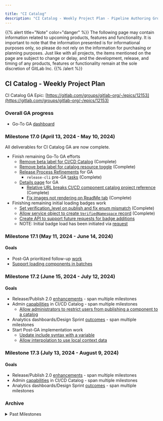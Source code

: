 ```yaml
---

title: "CI Catalog"
description: "CI Catalog - Weekly Project Plan - Pipeline Authoring Group"
---
```


{{% alert title="Note" color="danger" %}}
The following page may contain information related to upcoming products, features and functionality. It is important to note that the information presented is for informational purposes only, so please do not rely on the information for purchasing or planning purposes. Just like with all projects, the items mentioned on the page are subject to change or delay, and the development, release, and timing of any products, features or functionality remain at the sole discretion of GitLab Inc.
{{% /alert %}}

## CI Catalog - Weekly Project Plan

CI Catalog GA Epic: [https://gitlab.com/groups/gitlab-org/-/epics/12153](https://gitlab.com/groups/gitlab-org/-/epics/12153)

### Overall GA progress

- Go-To GA [dashboard](https://epic-dashboard-gitlab-org-tenant-scale-group-4aecf10d1d02154641.gitlab.io/epic_12153)

### Milestone 17.0 (April 13, 2024 - May 10, 2024)

All deliverables for CI Catalog GA are now complete.

- Finish remaining Go-To GA efforts
  - [Remove beta label for CI/CD Catalog](https://gitlab.com/gitlab-org/gitlab/-/issues/454306) (Complete)
  - [Remove beta label for catalog resource toggle](https://gitlab.com/gitlab-org/gitlab/-/issues/460260) (Complete)
  - [Release Process Refinements](https://gitlab.com/groups/gitlab-org/-/epics/12338) for GA
    - `release-cli` pre-GA [tasks](https://gitlab.com/gitlab-org/gitlab/-/issues/442066) (Complete)
  - [Details page](https://gitlab.com/groups/gitlab-org/-/epics/12336) for GA
    - [Relative URL breaks CI/CD component catalog project reference](https://gitlab.com/gitlab-org/gitlab/-/issues/450914) (Complete)
    - [Fix images not rendering on ReadMe tab](https://gitlab.com/gitlab-org/gitlab/-/issues/455516) (Complete)
- Finishing remaining initial loading badges work
  - [Set verification_level on publish and fix enum mismatch](https://gitlab.com/gitlab-org/gitlab/-/issues/455530) (Complete)
  - [Allow service object to create `VerifiedNamespace` record](https://gitlab.com/gitlab-org/gitlab/-/issues/451507) (Complete)
  - [Create API to support future requests for badge additions](https://gitlab.com/gitlab-org/gitlab/-/issues/451509)
  - NOTE: Initial badge load has been initiated via [request](https://gitlab.com/gitlab-com/gl-infra/production/-/issues/17746)

### Milestone 17.1 (May 11, 2024 - June 14, 2024)

#### Goals

- Post-GA prioritized follow-up [work](https://gitlab.com/gitlab-org/gitlab/-/boards/5726606?label_name[]=group%3A%3Apipeline%20authoring&label_name[]=candidate%3A%3A17.1&label_name[]=Category%3AComponent%20Catalog)
- [Support loading components in batches](https://gitlab.com/gitlab-org/gitlab/-/issues/402993)

### Milestone 17.2 (June 15, 2024 - July 12, 2024)

#### Goals

- Release/Publish 2.0 [enhancements](https://gitlab.com/groups/gitlab-org/-/epics/12788) - span multiple milestones
- Admin [capabilities](https://gitlab.com/groups/gitlab-org/-/epics/12713) in CI/CD Catalog - span multiple milestones
  - [Allow administrators to restrict users from publishing a component to a catalog](https://gitlab.com/gitlab-org/gitlab/-/issues/423015)
- Analytics dashboards/Design Sprint [outcomes](https://gitlab.com/groups/gitlab-org/-/epics/12221) - span multiple milestones
- Start Post-GA implementation work
  - [Update include syntax with a variable](https://gitlab.com/gitlab-org/gitlab/-/issues/446050)
  - [Allow interpolation to use local context data](https://gitlab.com/gitlab-org/gitlab/-/issues/438275)

### Milestone 17.3 (July 13, 2024 - August 9, 2024)

#### Goals

- Release/Publish 2.0 [enhancements](https://gitlab.com/groups/gitlab-org/-/epics/12788) - span multiple milestones
- Admin [capabilities](https://gitlab.com/groups/gitlab-org/-/epics/12713) in CI/CD Catalog - span multiple milestones
- Analytics dashboards/Design Sprint [outcomes](https://gitlab.com/groups/gitlab-org/-/epics/12221) - span multiple milestones

### Archive

<details markdown="1">

<summary markdown="span">Past Milestones</summary>

### March to April (Milestone 16.11)

#### Goals

- Go-To GA efforts
  - [Inputs](https://gitlab.com/groups/gitlab-org/-/epics/12464) for GA (Complete)
    - ~~[Change catalog_resource_components.inputs to spec](https://gitlab.com/gitlab-org/gitlab/-/issues/443662)~~ (Complete)
    - ~~[CI Interpolation for arrays](https://gitlab.com/gitlab-org/gitlab/-/issues/407176)~~ (Complete)
  - [Instrumentation](https://gitlab.com/groups/gitlab-org/-/epics/12415) for GA (Complete)
    - ~~[Table creation for component tracking usage](https://gitlab.com/gitlab-org/gitlab/-/issues/440382)~~ (Complete)
  - [Release Process Refinements](https://gitlab.com/groups/gitlab-org/-/epics/12338) for GA
    - `release-cli` pre-GA [tasks](https://gitlab.com/gitlab-org/gitlab/-/issues/442066) (In-Verification)
    - ~~[Support Self Managed components](https://gitlab.com/gitlab-org/gitlab/-/issues/434260)~~ (Complete)
  - [Details page](https://gitlab.com/groups/gitlab-org/-/epics/12336) for GA
    - [Relative URL breaks CI/CD component catalog project reference](https://gitlab.com/gitlab-org/gitlab/-/issues/450914) (FE work In-Review / BE work complete)
    - ~~[Construct component path from parts (stop fetching it from the database)](https://gitlab.com/gitlab-org/gitlab/-/issues/441666)~~ (Complete)
    - ~~[Remove the experimental label in the component tab](https://gitlab.com/gitlab-org/gitlab/-/issues/446052)~~ (Complete)
- CI Catalog UX improvements
  - ~~[Add badges for components](https://gitlab.com/gitlab-org/gitlab/-/issues/437893)~~ (Complete)
    - NOTE: Backend [issue](https://gitlab.com/gitlab-org/gitlab/-/issues/451507) remains before badging starts showing up in CI Catalog.
  - [Reorganize information in the detail](https://gitlab.com/gitlab-org/gitlab/-/issues/438262) (In-Review)

### February to March (Milestone 16.10)

#### Goals

- Go-To GA efforts
  - [Support Self Managed component](https://gitlab.com/gitlab-org/gitlab/-/issues/434260#note_1783243937) to distribute components for Self managed customers. (In Verification)
  - [Semantic versioning](https://gitlab.com/gitlab-org/gitlab/-/issues/427286) (Complete)
  - Inputs Enhancements
    - Boolean and number [support](https://gitlab.com/gitlab-org/gitlab/-/issues/434826) (Complete)
    - Text interpolation with [arrays](https://gitlab.com/gitlab-org/gitlab/-/issues/407176) (In Verification)
  - `release-cli` pre-GA [tasks](https://gitlab.com/gitlab-org/gitlab/-/issues/442066) (FE Complete /BE In-Dev)
- Telemetry instrumentation for GA
  - [Implement Tracking for release execution time](https://gitlab.com/gitlab-org/gitlab/-/issues/440474) (Complete)
  - [Table creation for component tracking usage](https://gitlab.com/gitlab-org/gitlab/-/issues/440382) (In-Dev)
- CI/CD [Components](https://gitlab.com/groups/gitlab-org/-/epics/12336) to GA work
  - [`~latest` returns latest semantic version](https://gitlab.com/gitlab-org/gitlab/-/issues/442238) (Complete)
  - [Migrate Versions to follow SemVer convention](https://gitlab.com/gitlab-org/gitlab/-/issues/444303) (Complete)

### January to February (Milestone 16.9)

#### Updates for current Go-To-GA list

- [Enforce semantic versioning](https://gitlab.com/gitlab-org/gitlab/-/issues/427286)
  - [POC](https://gitlab.com/gitlab-org/gitlab/-/issues/427286#note_1753449388) currently in-progress and in review - continue to `16.10`
- Support CI interpolation with arrays
  - [Implement text interpolation](https://gitlab.com/gitlab-org/gitlab/-/issues/433002) - (Complete)
  - [CI interpolation with arrays](https://gitlab.com/gitlab-org/gitlab/-/issues/407176) - To be continued in `16.10` after its prioritized [blocker](https://gitlab.com/gitlab-org/gitlab/-/issues/434826)
- Spikes
  - [Spike issue](https://gitlab.com/gitlab-org/gitlab/-/issues/434260) to distributed components for Self managed customers.
  - [Spike issue](https://gitlab.com/gitlab-org/gitlab/-/issues/438409) to calculate number of times a component is used.
- [Threat Model](https://gitlab.com/gitlab-com/gl-security/product-security/appsec/threat-models/-/issues/43#note_1738526551) diagrams in-progress to be provided to security. - waiting on security feedback.

#### Other milestone goals

- Improve the UX for the CI/CD catalog
  - [Make star rating default sorting](https://gitlab.com/gitlab-org/gitlab/-/issues/437897) - continue to `16.10` due to capacity
  - [Fix Markdown not rendering in CI/CD Catalog](https://gitlab.com/gitlab-org/gitlab/-/issues/431899) (Complete)
- Helper efforts for components
  - [Provide components as helpers to test other components](https://gitlab.com/gitlab-org/gitlab/-/issues/430818) - Waiting on product confirmation on prioritization for `16.10`
  - [Components toolkit to test GitLab-maintained components](https://gitlab.com/gitlab-org/gitlab/-/issues/432772) (Complete)
- Badges
  - [Create catalog_verified_namespaces table](https://gitlab.com/gitlab-org/gitlab/-/merge_requests/143003#note_1755745216) (Complete)

### December to January (Milestone 16.8)

#### Goals

- Complete initial template to component migration [list](https://gitlab.com/groups/gitlab-org/-/epics/12289#list).
  - AutoDevOps [Build component](https://gitlab.com/components/autodevops/-/blob/main/templates/build.yml?ref_type=heads) and [Test component](https://gitlab.com/gitlab-org/gitlab/-/issues/433265) is complete but discussion on whether `Test` should exist due to future deprecation.
- Improve UI in the Catalog details page [[1](https://gitlab.com/gitlab-org/gitlab/-/issues/421922), [2](https://gitlab.com/gitlab-org/gitlab/-/issues/431899)]
- Implement [Your resource](https://gitlab.com/gitlab-org/gitlab/-/issues/433013) tab in the index page
- Add [components](https://gitlab.com/gitlab-org/gitlab/-/issues/424967) tab to the catalog details page
  - BE/FE collaboration needed before [feature flag](https://gitlab.com/gitlab-org/gitlab/-/issues/426443) can be rolled out.
- Move inputs to GA ready by completing [text interpolation for arrays and !reference](https://gitlab.com/gitlab-org/gitlab/-/issues/433002).

### November to December (Milestone 16.7)

[CI Catalog - Pages & Navigation](https://gitlab.com/groups/gitlab-org/-/epics/11841)

- 100% complete, Complete, Delivered in `16.7`
- Status:  As of 2023-12-08, last [MR](https://gitlab.com/gitlab-org/gitlab/-/merge_requests/135403) is merged to make Catalog available in `explore` navigation permanently.

[CI Catalog - Search & Filter](https://gitlab.com/groups/gitlab-org/-/epics/10918)

- 100% complete, Complete, Delivered in `16.7`
- Status:  All Beta work is in production.
- Risks/Blockers: Beta work complete.

[CI Catalog - Release Process refinements](https://gitlab.com/groups/gitlab-org/-/epics/11842)

- 100% complete, Complete, Delivered in `16.7`
- Status:  On 2023-12-01, the toggle back and forth is complete is now in production to complete all Beta work.
- Risks/Blockers: Beta work complete.

### October to November (Milestone 16.6)

- CI Catalog - Pages & Navigation
  - [x] [Move shared components to Free Tier](https://gitlab.com/gitlab-org/gitlab/-/issues/428068)
  - [x] [Add route and nav for Global CI/CD Catalog](https://gitlab.com/gitlab-org/gitlab/-/issues/427938)
  - [x] [Coordinate with Foundations on adding Global catalog to the Explore navigation](https://gitlab.com/gitlab-org/gitlab/-/issues/428145#note_1617272549)
  - [x] [Make the README tab the default view for component](https://gitlab.com/gitlab-org/gitlab/-/issues/428936)
  - [x] [Add an indicator to the catalog resource project](https://gitlab.com/gitlab-org/gitlab/-/issues/394818)
  - [x] [Prepare Ci::Catalog::Listing for global CI Catalog](https://gitlab.com/gitlab-org/gitlab/-/issues/428444)
  - [x] [Move GraphQL Catalog code to FOSS](https://gitlab.com/gitlab-org/gitlab/-/issues/427927)
  - [x] [Remove fork count from Catalog details page](https://gitlab.com/gitlab-org/gitlab/-/issues/428064)
  - [x] [Add a copy-to-clipboard button in the code snippet in the component tab](https://gitlab.com/gitlab-org/gitlab/-/issues/426755)
  - [x] [Empty state when there is no metadata for the components details](https://gitlab.com/gitlab-org/gitlab/-/issues/429273)
  - [x] [Add global Catalog arguments to GraphQL](https://gitlab.com/gitlab-org/gitlab/-/issues/429103)
  - [ ] [Add Vue application for Global page](https://gitlab.com/gitlab-org/gitlab/-/issues/427939) `~workflow::in review`
  - [ ] [Make ciCatalogResource accept a fullpath argument](https://gitlab.com/gitlab-org/gitlab/-/issues/429100) `~workflow::in dev`
  - [ ] [Add components field to ciCatalogResource](https://gitlab.com/gitlab-org/gitlab/-/issues/425726) `~workflow::in dev`
  - [ ] [Add the new components tab](https://gitlab.com/gitlab-org/gitlab/-/issues/424967)
  - [ ] [FF rollout ci_catalog_components_tab](https://gitlab.com/gitlab-org/gitlab/-/issues/426443)
  - [ ] [Add namespace to scope for Catalog resources query](https://gitlab.com/gitlab-org/gitlab/-/issues/429382)
  - [ ] [Remove projectPath argument from ciCatalogResources](https://gitlab.com/gitlab-org/gitlab/-/issues/429636)
- CI Catalog - Search & Filter
  - [x] [Add GraphQL search filter and sort by created_at to ciCatalogResources](https://gitlab.com/gitlab-org/gitlab/-/issues/429117)
  - [x] [Create database indices for CI Catalog](https://gitlab.com/gitlab-org/gitlab/-/issues/428443)
  - [x] [Denormalize name and description in Ci::Catalog::Listing](https://gitlab.com/gitlab-org/gitlab/-/issues/427928)
  - [ ] [Add Search bar](https://gitlab.com/gitlab-org/gitlab/-/issues/393214) `~workflow::in review`
  - [ ] [Update catalog_resource.latest_released_at when version is created/deleted](https://gitlab.com/gitlab-org/gitlab/-/issues/427791)
- CI Catalog - Release Process refinements
  - [x] [Add mutation to mark a catalog resource as draft](https://gitlab.com/gitlab-org/gitlab/-/issues/428439)
  - [x] [Add path column where to persist full path to component YAML file](https://gitlab.com/gitlab-org/gitlab/-/issues/429256)
  - [x] [Update the docs to reflect the recommended method for the release](https://gitlab.com/gitlab-org/gitlab/-/issues/429271)
  - [x] [Fix regexp to scan for component files](https://gitlab.com/gitlab-org/gitlab/-/issues/430344)
  - [x] [Scanning components on release and collect metadata](https://gitlab.com/gitlab-org/gitlab/-/issues/415413)
  - [ ] [Update the releases logic in catalog resources to use the Version association](https://gitlab.com/gitlab-org/gitlab/-/issues/429707) `~workflow::in review`
  - [ ] [Create a migration to update state and add metadata to existing catalog resources](https://gitlab.com/gitlab-org/gitlab/-/issues/416292)
- Completion of [Inputs Enhancements]
  - [x] [Support options: with inputs defining default: value](https://gitlab.com/gitlab-org/gitlab/-/issues/393401)

### Week of October 2, 2023

#### Goals

- [Frontend CI Catalog Details page work](https://gitlab.com/gitlab-org/gitlab/-/issues/?sort=popularity&state=opened&label_name%5B%5D=group%3A%3Apipeline%20authoring&label_name%5B%5D=Category%3AComponent%20Catalog&label_name%5B%5D=frontend&milestone_title=16.5&or%5Blabel_name%5D%5B%5D=workflow%3A%3Ain%20dev&or%5Blabel_name%5D%5B%5D=workflow%3A%3Ain%20review&first_page_size=20)
- [Scanning components on release](https://gitlab.com/gitlab-org/gitlab/-/issues/415413) and [adding release sort](https://gitlab.com/gitlab-org/gitlab/-/issues/408382)

### Week of September 25, 2023 (Milestone 16.5)

#### Team Capacity

- 3 Backend Engineers (Leaminn, Avielle, Laura)
- 1 Frontend Engineer (Frédéric)

#### Goals

- [x] [https://gitlab.com/gitlab-org/gitlab/-/issues/387632](https://gitlab.com/gitlab-org/gitlab/-/issues/387632) to add support for variables in`inputs:` syntax so when `expand_vars` is used, error is raised due to security reasons. ~workflow::in review
- [ ] [https://gitlab.com/gitlab-org/gitlab/-/issues/408382](https://gitlab.com/gitlab-org/gitlab/-/issues/408382) to add `released` sort to CI Catalog.
- [ ] [https://gitlab.com/gitlab-org/gitlab/-/issues/411438](https://gitlab.com/gitlab-org/gitlab/-/issues/411438) to support CI interpolation with arrays.
- [ ] [https://gitlab.com/gitlab-org/gitlab/-/issues/415413](https://gitlab.com/gitlab-org/gitlab/-/issues/415413) to scan a catalog resource for components on release creation.
- [ ] [https://gitlab.com/gitlab-org/gitlab/-/issues/424962](https://gitlab.com/gitlab-org/gitlab/-/issues/424962) to put the current right side column in the Catalog header. - ~workflow::in review
- [ ] [https://gitlab.com/gitlab-org/gitlab/-/issues/424966](https://gitlab.com/gitlab-org/gitlab/-/issues/424966) to add the README tab with the current content.

### Week of September 18, 2023 (first week of Milestone 16.5)

#### Team Capacity

- 4 Backend Engineers (Avielle, Laura, Kasia, Leaminn)
- 1 Frontend Engineer (Fred)

#### Goals

- [ ] [https://gitlab.com/gitlab-org/gitlab/-/issues/387632](https://gitlab.com/gitlab-org/gitlab/-/issues/387632) to add support for variables in`inputs:` syntax so when `expand_vars` is used, error is raised due to security reasons. ~workflow::in review
- [ ] [https://gitlab.com/gitlab-org/gitlab/-/issues/415413](https://gitlab.com/gitlab-org/gitlab/-/issues/415413) to scan a catalog resource for components on release creation.
- [ ] [https://gitlab.com/gitlab-org/gitlab/-/issues/408382](https://gitlab.com/gitlab-org/gitlab/-/issues/408382) to add `released` sort to CI Catalog.
- [ ] [https://gitlab.com/gitlab-org/gitlab/-/issues/424962](https://gitlab.com/gitlab-org/gitlab/-/issues/424962) to put the current right side column in the Catalog header - ~workflow::in review
- [ ] [https://gitlab.com/gitlab-org/gitlab/-/issues/415637](https://gitlab.com/gitlab-org/gitlab/-/issues/415637) to add an optional description field under input - handled by Community Contributor

### Week of September 11, 2023 (last week of Milestone 16.4)

#### Team Capacity

- 2 Backend Engineers
- %16.4 `security` priorities are nearly complete so more BE focus is shifting in later %16.4

#### Goals

- [ ] [https://gitlab.com/gitlab-org/gitlab/-/issues/415413](https://gitlab.com/gitlab-org/gitlab/-/issues/415413) to scan a catalog resource for components on release creation.
- [ ] Spike follow-up to [https://gitlab.com/gitlab-org/gitlab/-/issues/411438](https://gitlab.com/gitlab-org/gitlab/-/issues/411438)

### Week of September 4, 2023 (Milestone 16.4)

#### Team Capacity

- .5 Backend Engineers
    - Due to %16.4 `security` priorities, the weekly goals list will be shorter due to our focus there.
    - Working on [https://gitlab.com/gitlab-org/gitlab/-/issues/423456](https://gitlab.com/gitlab-org/gitlab/-/issues/423456) for feature addition for `needs: parallel: matrix` enhancements.

#### Goals

- [x] [https://gitlab.com/gitlab-org/gitlab/-/issues/418996](https://gitlab.com/gitlab-org/gitlab/-/issues/418996) for marking catalog resource as draft, if final version removed.

### Week of August 28, 2023 (Milestone 16.4)

#### Team Capacity

- 1.5 Backend Engineers
    - Due to %16.4 `security` priorities, the weekly goals list will be shorter due to our focus there.
    - Working on [https://gitlab.com/gitlab-org/gitlab/-/issues/423456](https://gitlab.com/gitlab-org/gitlab/-/issues/423456) for feature addition for `needs: parallel: matrix` enhancements.

#### Goals

- [x] [https://gitlab.com/gitlab-org/gitlab/-/issues/411394](https://gitlab.com/gitlab-org/gitlab/-/issues/411394) for adding instrumentation for number of components are used.
- [ ] [https://gitlab.com/gitlab-org/gitlab/-/issues/418996](https://gitlab.com/gitlab-org/gitlab/-/issues/418996) for marking catalog resource as draft, if final version removed.

### Week of August 21, 2023 (Milestone 16.4 begins)

#### Team Capacity

- 3 Backend Engineers

#### Goals

- [ ] [https://gitlab.com/gitlab-org/gitlab/-/issues/411394](https://gitlab.com/gitlab-org/gitlab/-/issues/411394) for adding instrumentation for number of components are used.
- [x] [https://gitlab.com/gitlab-org/gitlab/-/issues/415853](https://gitlab.com/gitlab-org/gitlab/-/issues/415853) for updating CI component fetching for updated directory structure - to be merged this week.
- [ ] [https://gitlab.com/gitlab-org/gitlab/-/issues/409846](https://gitlab.com/gitlab-org/gitlab/-/issues/409846) work continues for creating an SSOT for CI config loading
- [ ] [https://gitlab.com/gitlab-org/gitlab/-/issues/411438](https://gitlab.com/gitlab-org/gitlab/-/issues/411438) CI interpolation with arrays spike work continues.

### Week of August 14, 2023 (Milestone 16.3 ends)

#### Team Capacity

- 3 Backend Engineers
- 2 Frontend Engineers

#### Goals

- [x] [https://gitlab.com/gitlab-org/gitlab/-/issues/409041](https://gitlab.com/gitlab-org/gitlab/-/issues/409041) for showing pipeline status for latest version of catalog resource.
- [x] [https://gitlab.com/gitlab-org/gitlab/-/issues/415287](https://gitlab.com/gitlab-org/gitlab/-/issues/415287) for creating catalog_resource_components table to unblock other issues.
- [ ] [https://gitlab.com/gitlab-org/gitlab/-/issues/412948](https://gitlab.com/gitlab-org/gitlab/-/issues/412948) for updating permissions for namespace catalog & update resolver
- [ ] [https://gitlab.com/gitlab-org/gitlab/-/issues/409846](https://gitlab.com/gitlab-org/gitlab/-/issues/409846) for complete last [MR](https://gitlab.com/gitlab-org/gitlab/-/issues/409846#implementation-plan) for CI config loading

### Week of August 7, 2023 (Milestone 16.3)

#### Team Capacity

- 1.5 Backend Engineers
- 2 Frontend Engineers

#### Goals

- [x] [https://gitlab.com/gitlab-org/gitlab/-/issues/418785](https://gitlab.com/gitlab-org/gitlab/-/issues/418785) for moving CI Catalog to be a premium feature.
- [x] [https://gitlab.com/gitlab-org/gitlab/-/issues/390458](https://gitlab.com/gitlab-org/gitlab/-/issues/390458) for input type validation.
- [ ] [https://gitlab.com/gitlab-org/gitlab/-/issues/409041](https://gitlab.com/gitlab-org/gitlab/-/issues/409041) related to showing pipeline status for latest version of catalog resource.
- [ ] [https://gitlab.com/gitlab-org/gitlab/-/issues/415287](https://gitlab.com/gitlab-org/gitlab/-/issues/415287) for creating catalog_resource_components table to unblock other issues.
- [ ] [https://gitlab.com/gitlab-org/gitlab/-/issues/415853](https://gitlab.com/gitlab-org/gitlab/-/issues/415853) for updating CI component fetching for updated directory structure.

</details>
